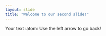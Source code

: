 ```yaml
---
layout: slide
title: "Welcome to our second slide!"
---
```

Your text :atom:
Use the left arrow to go back!

